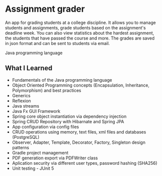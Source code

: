 # Assignment grader
An app for grading students at a college discipline. It allows you to manage students and assignments, grade students based on the assignment's deadline week. You can also view statistics about the hardest assignment, the students that have passed the course and more. The grades are saved in json format and can be sent to students via email.

Java programming language

## What I Learned
* Fundamentals of the Java programming language
* Object Oriented Programming concepts (Encapsulation, Inheritance, Polymorphism) and best practices
* Generics
* Reflexion
* Java streams
* Java Fx GUI Framework
* Spring core object instantiation via dependency injection
* Spring CRUD Repository with Hibarnate and Spring JPA
* App configuration via config files
* CRUD operations using memory, text files, xml files and databases (PostgreSQL)
* Observer, Adapter, Template, Decorator, Factory, Singleton design patterns
* Gradle project management
* PDF generation export via PDFWriter class
* Aplication security via different user types, password hashing (SHA256)
* Unit testing - JUnit 5
